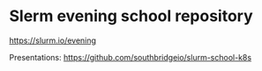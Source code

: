 # Slerm evening school repository

https://slurm.io/evening

Presentations: https://github.com/southbridgeio/slurm-school-k8s
